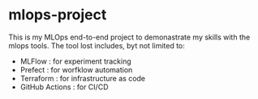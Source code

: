 # mlops-project

This is my MLOps end-to-end project to demonastrate my skills with the mlops tools. The tool lost includes, byt not limited to:
- MLFlow : for experiment tracking
- Prefect : for worfklow automation
- Terraform : for infrastructure as code
- GitHub Actions : for CI/CD

